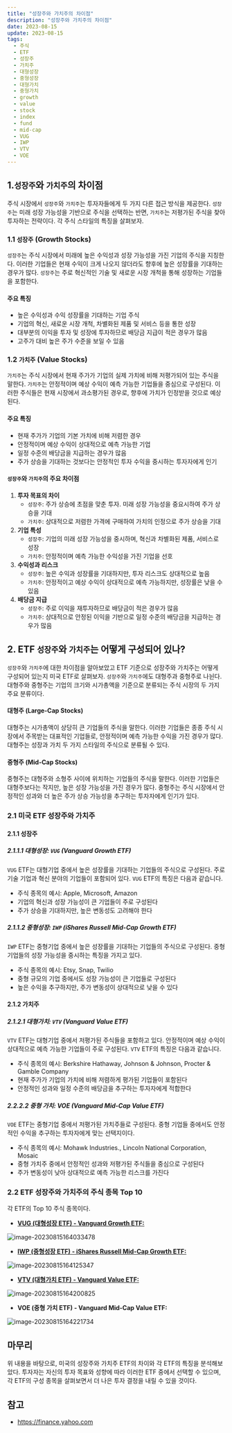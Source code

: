 ```yaml
---
title: "성장주와 가치주의 차이점"
description: "성장주와 가치주의 차이점"
date: 2023-08-15
update: 2023-08-15
tags:
  - 주식
  - ETF
  - 성장주
  - 가치주
  - 대형성장
  - 중형성장
  - 대형가치
  - 중형가치
  - growth
  - value
  - stock
  - index
  - fund
  - mid-cap
  - VUG
  - IWP
  - VTV
  - VOE
---
```


## 1.`성장주`와 `가치주`의 차이점

주식 시장에서 `성장주`와 `가치주`는 투자자들에게 두 가지 다른 접근 방식을 제공한다. `성장주`는 미래 성장 가능성을 기반으로 주식을 선택하는 반면, `가치주`는 저평가된 주식을 찾아 투자하는 전략이다. 각 주식 스타일의 특징을 살펴보자.

### 1.1 `성장주` (Growth Stocks)

`성장주`는 주식 시장에서 미래에 높은 수익성과 성장 가능성을 가진 기업의 주식을 지칭한다. 이러한 기업들은 현재 수익이 크게 나오지 않더라도 향후에 높은 성장률을 기대하는 경우가 많다. `성장주`는 주로 혁신적인 기술 및 새로운 시장 개척을 통해 성장하는 기업들을 포함한다.

#### 주요 특징

- 높은 수익성과 수익 성장률을 기대하는 기업 주식
- 기업의 혁신, 새로운 시장 개척, 차별화된 제품 및 서비스 등을 통한 성장
- 대부분의 이익을 투자 및 성장에 투자하므로 배당금 지급이 적은 경우가 많음
- 고주가 대비 높은 주가 수준을 보일 수 있음

### 1.2 `가치주` (Value Stocks)

`가치주`는 주식 시장에서 현재 주가가 기업의 실제 가치에 비해 저평가되어 있는 주식을 말한다. `가치주`는 안정적이며 예상 수익이 예측 가능한 기업들을 중심으로 구성된다. 이러한 주식들은 현재 시장에서 과소평가된 경우로, 향후에 가치가 인정받을 것으로 예상된다.

#### 주요 특징

- 현재 주가가 기업의 기본 가치에 비해 저렴한 경우
- 안정적이며 예상 수익이 상대적으로 예측 가능한 기업
- 일정 수준의 배당금을 지급하는 경우가 많음
- 주가 상승을 기대하는 것보다는 안정적인 투자 수익을 중시하는 투자자에게 인기



#### `성장주`와 `가치주`의 주요 차이점

1. **투자 목표의 차이**
    - `성장주`: 주가 상승에 초점을 맞춘 투자. 미래 성장 가능성을 중요시하여 주가 상승을 기대
    - `가치주`: 상대적으로 저렴한 가격에 구매하여 가치의 인정으로 주가 상승을 기대
2. **기업 특성**
    - `성장주`: 기업의 미래 성장 가능성을 중시하며, 혁신과 차별화된 제품, 서비스로 성장
    - `가치주`: 안정적이며 예측 가능한 수익성을 가진 기업을 선호
3. **수익성과 리스크**
    - `성장주`: 높은 수익과 성장률을 기대하지만, 투자 리스크도 상대적으로 높음
    - `가치주`: 안정적이고 예상 수익이 상대적으로 예측 가능하지만, 성장률은 낮을 수 있음
4. **배당금 지급**
    - `성장주`: 주로 이익을 재투자하므로 배당금이 적은 경우가 많음
    - `가치주`: 상대적으로 안정된 이익을 기반으로 일정 수준의 배당금을 지급하는 경우가 많음

## 2. ETF `성장주`와 `가치주`는 어떻게 구성되어 있나?

`성장주`와 `가치주`에 대한 차이점을 알아보았고 ETF 기준으로 성장주와 가치주는 어떻게 구성되어 있는지 미국 ETF로 살펴보자. `성장주`와 `가치주`에도 대형주과 중형주로 나뉜다. 대형주와 중형주는 기업의 크기와 시가총액을 기준으로 분류되는 주식 시장의 두 가지 주요 분류이다.

#### 대형주 (Large-Cap Stocks)

대형주는 시가총액이 상당히 큰 기업들의 주식을 말한다. 이러한 기업들은 종종 주식 시장에서 주목받는 대표적인 기업들로, 안정적이며 예측 가능한 수익을 가진 경우가 많다. 대형주는 성장과 가치 두 가지 스타일의 주식으로 분류될 수 있다.

#### 중형주 (Mid-Cap Stocks)

중형주는 대형주와 소형주 사이에 위치하는 기업들의 주식을 말한다. 이러한 기업들은 대형주보다는 작지만, 높은 성장 가능성을 가진 경우가 많다. 중형주는 주식 시장에서 안정적인 성과와 더 높은 주가 상승 가능성을 추구하는 투자자에게 인기가 있다.

### 2.1 미국 ETF 성장주와 가치주

#### 2.1.1 성장주

##### 2.1.1.1 대형성장: `VUG` (Vanguard Growth ETF)

`VUG` ETF는 대형기업 중에서 높은 성장률을 기대하는 기업들의 주식으로 구성된다. 주로 기술 기업과 혁신 분야의 기업들이 포함되어 있다. `VUG` ETF의 특징은 다음과 같습니다.

- 주식 종목의 예시: Apple, Microsoft, Amazon
- 기업의 혁신과 성장 가능성이 큰 기업들이 주로 구성된다
- 주가 상승을 기대하지만, 높은 변동성도 고려해야 한다

##### 2.1.1.2 중형성장: `IWP` (iShares Russell Mid-Cap Growth ETF)

`IWP` ETF는 중형기업 중에서 높은 성장률을 기대하는 기업들의 주식으로 구성된다. 중형 기업들의 성장 가능성을 중시하는 특징을 가지고 있다.

- 주식 종목의 예시: Etsy, Snap, Twilio
- 중형 규모의 기업 중에서도 성장 가능성이 큰 기업들로 구성된다
- 높은 수익을 추구하지만, 주가 변동성이 상대적으로 낮을 수 있다

#### 2.1.2 가치주

##### 2.1.2.1 대형가치: `VTV` (Vanguard Value ETF)

`VTV` ETF는 대형기업 중에서 저평가된 주식들을 포함하고 있다. 안정적이며 예상 수익이 상대적으로 예측 가능한 기업들이 주로 구성된다. `VTV` ETF의 특징은 다음과 같습니다.

- 주식 종목의 예시: Berkshire Hathaway, Johnson & Johnson, Procter & Gamble Company
- 현재 주가가 기업의 가치에 비해 저렴하게 평가된 기업들이 포함된다
- 안정적인 성과와 일정 수준의 배당금을 추구하는 투자자에게 적합한다

##### 2.2.2.2 중형 가치: VOE (Vanguard Mid-Cap Value ETF)

`VOE` ETF는 중형기업 중에서 저평가된 가치주들로 구성된다. 중형 기업들 중에서도 안정적인 수익을 추구하는 투자자에게 맞는 선택지이다.

- 주식 종목의 예시: Mohawk Industries., Lincoln National Corporation, Mosaic
- 중형 가치주 중에서 안정적인 성과와 저평가된 주식들을 중심으로 구성된다
- 주가 변동성이 낮아 상대적으로 예측 가능한 리스크를 가진다

### 2.2 ETF 성장주와 가치주의 주식 종목 Top 10

각 ETF의 Top 10 주식 종목이다.

- [**VUG (대형성장 ETF) - Vanguard Growth ETF:**](https://finance.yahoo.com/quote/VUG/holdings/)

![image-20230815164033478](image-20230815164033478.png)

- [**IWP (중형성장 ETF) - iShares Russell Mid-Cap Growth ETF:**](https://finance.yahoo.com/quote/IWP/holdings?p=IWP)

![image-20230815164125347](image-20230815164125347.png)

- [**VTV (대형가치 ETF) - Vanguard Value ETF:**](https://finance.yahoo.com/quote/VTV/holdings?p=VTV)

![image-20230815164200825](image-20230815164200825.png)

- **VOE (중형 가치 ETF) - Vanguard Mid-Cap Value ETF:**

![image-20230815164221734](image-20230815164221734.png)

## 마무리

위 내용을 바탕으로, 미국의 성장주와 가치주 ETF의 차이와 각 ETF의 특징을 분석해보았다. 투자자는 자신의 투자 목표와 성향에 따라 이러한 ETF 중에서 선택할 수 있으며, 각 ETF의 구성 종목을 살펴보면서 더 나은 투자 결정을 내릴 수 있을 것이다.

## 참고

- https://finance.yahoo.com
